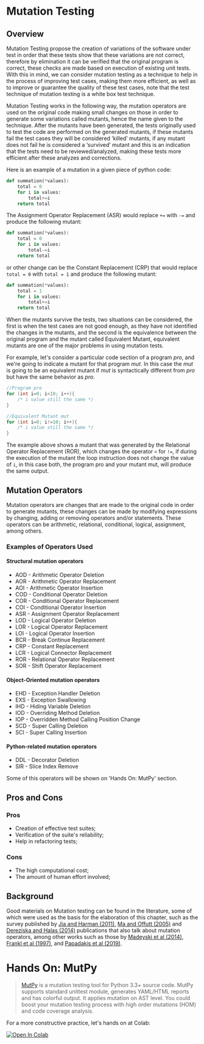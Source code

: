 Mutation Testing
================

## Overview

Mutation Testing propose the creation of variations of the software under test in order that these tests show that these variations are not correct, therefore by elimination it can be verified that the original program is correct, these checks are made based on execution of existing unit tests. With this in mind, we can consider mutation testing as a technique to help in the process of improving test cases, making them more efficient, as well as to improve or guarantee the quality of these test cases, note that the test technique of mutation testing is a white box test technique.

Mutation Testing works in the following way, the mutation operators are used on the original code making small changes on those in order to generate some variations called mutants, hence the name given to the technique. After the mutants have been generated, the tests originally used to test the code are performed on the generated mutants, if these mutants fail the test cases they will be considered ‘killed’ mutants, if any mutant does not fail he is considered a ‘survived’ mutant and this is an indication that the tests need to be reviewed/analyzed, making these tests more efficient after these analyzes and corrections.

Here is an example of a mutation in a given piece of python code:
```python
def summation(*values):
    total = 0
    for i in values:
        total+=i
    return total
```
The Assignment Operator Replacement (ASR) would replace `+=` with `-=` and produce the following mutant:
```python
def summation(*values):
    total = 0
    for i in values:
        total-=i
    return total
```
or other change can be the Constant Replacement (CRP) that would replace `total = 0` with `total = 1` and produce the following mutant:
```python
def summation(*values):
    total = 1
    for i in values:
        total+=i
    return total
```
When the mutants survive the tests, two situations can be considered, the first is when the test cases are not good enough, as they have not identified the changes in the mutants, and the second is the equivalence between the original program and the mutant called Equivalent Mutant, equivalent mutants are one of the major problems in using mutation tests.

For example, let's consider a particular code section of a program *pro*, and we're going to indicate a mutant for that program *mut*. In this case the *mut* is going to be an equivalent mutant if *mut* is syntactically different from *pro* but have the same behavior as *pro*.
```java
//Program pro
for (int i=0; i<10; i++){
    /* i value still the same */
}
```
```java
//Equivalent Mutant mut
for (int i=0; i!=10; i++){
    /* i value still the same */
}
```
The example above shows a mutant that was generated by the Relational Operator Replacement (ROR), which changes the operator  `<` for `!=`, if during the execution of the mutant the loop instruction does not change the value of `i`, in this case both, the program pro and your mutant mut, will produce the same output.

## Mutation Operators

Mutation operators are changes that are made to the original code in order to generate mutants, these changes can be made by modifying expressions by changing, adding or removing operators and/or statements. These operators can be arithmetic, relational, conditional, logical, assignment, among others.

### Examples of Operators Used

#### Structural mutation operators
 * AOD - Arithmetic Operator Deletion
 * AOR - Arithmetic Operator Replacement
 * AOI - Arithmetic Operator Insertion
 * COD - Conditional Operator Deletion
 * COR - Conditional Operator Replacement
 * COI - Conditional Operator Insertion
 * ASR - Assignment Operator Replacement
 * LOD - Logical Operator Deletion
 * LOR - Logical Operator Replacement
 * LOI - Logical Operator Insertion
 * BCR - Break Continue Replacement
 * CRP - Constant Replacement
 * LCR - Logical Connector Replacement
 * ROR - Relational Operator Replacement
 * SOR - Shift Operator Replacement

#### Object-Oriented mutation operators
 * EHD - Exception Handler Deletion
 * EXS - Exception Swallowing
 * IHD - Hiding Variable Deletion
 * IOD - Overriding Method Deletion
 * IOP - Overridden Method Calling Position Change
 * SCD - Super Calling Deletion
 * SCI - Super Calling Insertion

#### Python-related mutation operators
 * DDL - Decorator Deletion
 * SIR - Slice Index Remove

Some of this operators will be shown on 'Hands On: MutPy' section. 

## Pros and Cons

### Pros
 * Creation of effective test suites;
 * Verification of the suite's reliability;
 * Help in refactoring tests;

### Cons
 * The high computational cost;
 * The amount of human effort involved;

## Background

Good materials on Mutation testing can be found in the literature, some of which were used as the basis for the elaboration of this chapter, such as the survey published by [Jia and Harman (2011)](https://ieeexplore.ieee.org/abstract/document/5487526), [Ma and Offutt (2005)](https://courses.cs.ut.ee/MTAT.03.159/2015_spring/uploads/Main/mutopsMethod.pdf) and [Dereziska and Halas (2014)](https://ieeexplore.ieee.org/abstract/document/6825653) publications that also talk about mutation operators, among other works such as those by [Madeyski et al (2014)](https://ieeexplore.ieee.org/abstract/document/6613487), [Frankl et al (1997)](https://www.sciencedirect.com/science/article/pii/S0164121296001549), and [Papadakis et al (2019)](https://www.sciencedirect.com/science/article/pii/S0065245818300305).


# Hands On: MutPy
 
> [MutPy](https://pypi.org/project/MutPy/) is a mutation testing tool for Python 3.3+ source code. MutPy supports standard unittest module, generates YAML/HTML reports and has colorful output. It applies mutation on AST level. You could boost your mutation testing process with high order mutations (HOM) and code coverage analysis.

For a more constructive practice, let's hands on at Colab:

<a href="https://colab.research.google.com/github/damorimRG/practical_testing_book/blob/master/testadequacy/mutation.ipynb" target="_blank"> 
    <img alt="Open In Colab" src="https://colab.research.google.com/assets/colab-badge.svg"></a>
